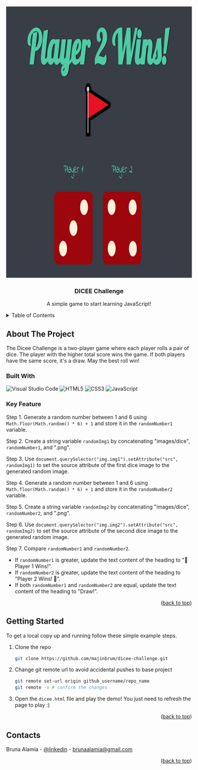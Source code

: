 <!-- PROJECT -->
<a id="readme-top"></a>
<div align="center">
  <img src="images/preview.jpg" alt="Preview" width="993" height="735">

  <h3 align="center">DICEE Challenge</h3>

  <p align="center">
    A simple game to start learning JavaScript!
  </p>
</div>


<!-- TABLE OF CONTENTS -->
<details>
  <summary>Table of Contents</summary>
  <ol>
    <li>
      <a href="#about-the-project">About The Project</a>
      <ul>
        <li><a href="#built-with">Built With</a></li>
        <li><a href="#key-feature">Key Feature</a></li>
      </ul>
    </li>
    <li>
      <a href="#getting-started">Getting Started</a>
    </li>
    <li><a href="#contact">Contacts</a></li>
  </ol>
</details>


<!-- ABOUT THE PROJECT -->
## About The Project

The Dicee Challenge is a two-player game where each player rolls a pair of dice. The player with the higher total score wins the game. If both players have the same score, it's a draw. May the best roll win!


### Built With

<div display="flex">
  <img src="https://img.shields.io/badge/Visual%20Studio%20Code-0078d7.svg?style=flat&logo=visual-studio-code&logoColor=white" alt="Visual Studio Code" />
	<img src="https://img.shields.io/badge/html5-%23E34F26.svg?style=flat&logo=html5&logoColor=white" alt="HTML5" />
	<img src="https://img.shields.io/badge/css3-%231572B6.svg?style=flat&logo=css3&logoColor=white" alt="CSS3" />
 	<img src="https://img.shields.io/badge/javascript-%23323330.svg?style=flat&logo=javascript&logoColor=%23F7DF1E" alt="JavaScript" />
</div>


### Key Feature

Step 1. Generate a random number between 1 and 6 using `Math.floor(Math.random() * 6) + 1` and store it in the `randomNumber1` variable.

Step 2. Create a string variable `randomImg1` by concatenating "images/dice", `randomNumber1`, and ".png".

Step 3. Use `document.querySelector("img.img1").setAttribute("src", randomImg1)` to set the source attribute of the first dice image to the generated random image.

Step 4. Generate a random number between 1 and 6 using `Math.floor(Math.random() * 6) + 1` and store it in the `randomNumber2` variable.

Step 5. Create a string variable `randomImg2` by concatenating "images/dice", `randomNumber2`, and ".png".

Step 6. Use `document.querySelector("img.img2").setAttribute("src", randomImg2)` to set the source attribute of the second dice image to the generated random image.

Step 7. Compare `randomNumber1` and `randomNumber2`.
- If `randomNumber1` is greater, update the text content of the heading to "🚩 Player 1 Wins!".
- If `randomNumber2` is greater, update the text content of the heading to "Player 2 Wins! 🚩".
- If both `randomNumber1` and `randomNumber2` are equal, update the text content of the heading to "Draw!".

<p align="right">(<a href="#readme-top">back to top</a>)</p>


<!-- GETTING STARTED -->
## Getting Started

To get a local copy up and running follow these simple example steps.

1. Clone the repo
   ```sh
   git clone https://github.com/majinbrum/dicee-challenge.git
   ```
2. Change git remote url to avoid accidental pushes to base project
   ```sh
   git remote set-url origin github_username/repo_name
   git remote -v # confirm the changes
   ```
3. Open the `dicee.html` file and play the demo! You just need to refresh the page to play :)

<p align="right">(<a href="#readme-top">back to top</a>)</p>


<!-- CONTACTS -->
## Contacts

Bruna Alamia - [@linkedin](https://linkedin.com/in/brunaalamia) - brunaalamia@gmail.com

<p align="right">(<a href="#readme-top">back to top</a>)</p>


